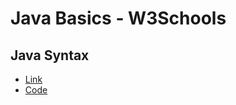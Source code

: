 # Java Basics - W3Schools

## Java Syntax

- [Link](https://www.w3schools.com/java/java_syntax.asp)
- [Code](../master/src/com/manoj/learning/java/basics/syntax/Main.java)
